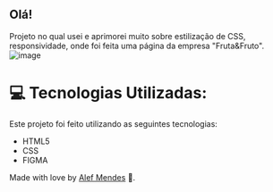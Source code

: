 ## Olá!<br>
Projeto no qual usei e aprimorei muito sobre estilização de CSS, responsividade, onde foi feita uma página da empresa "Fruta&Fruto".<br>
![image](https://user-images.githubusercontent.com/95005787/172529845-7977baf3-36b4-4050-a351-e49d0fa1a27b.png)

# :computer: Tecnologias Utilizadas:
Este projeto foi feito utilizando as seguintes tecnologias:

* HTML5     
* CSS
* FIGMA   


Made with love by [Alef Mendes](https://github.com/AlefMends) 🚀.

